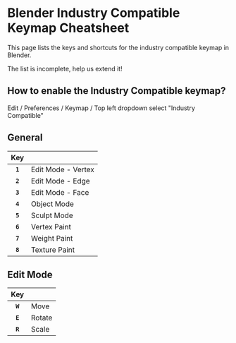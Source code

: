 # Blender Industry Compatible Keymap Cheatsheet

This page lists the keys and shortcuts for the industry compatible keymap in Blender.

The list is incomplete, help us extend it!

## How to enable the Industry Compatible keymap?

Edit / Preferences / Keymap / Top left dropdown select "Industry Compatible"

## General
| Key |  |
| :---: | --- |
| **`1`** | Edit Mode - Vertex |
| **`2`** | Edit Mode - Edge |
| **`3`** | Edit Mode - Face |
| **`4`** | Object Mode |
| **`5`** | Sculpt Mode |
| **`6`** | Vertex Paint |
| **`7`** | Weight Paint |
| **`8`** | Texture Paint |

## Edit Mode
| Key |  |
| :---: | --- |
| **`W`** | Move |
| **`E`** | Rotate |
| **`R`** | Scale |
